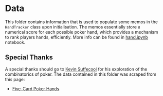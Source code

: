 # Data

This folder contains information that is used to populate some memos in the ```HandTracker``` class upon initialisation. The memos essentially store a numerical score for each possible poker hand, which provides a mechanism to rank players hands, efficiently. More info can be found in [hand.ipynb](../notebooks/hand.ipynb) notebook.

## Special Thanks

A special thanks should go to [Kevin Suffecool](https://suffe.cool/) for his exploration of the combinatorics of poker. The data contained in this folder was scraped from this page:

* [Five-Card Poker Hands](http://suffe.cool/poker/7462.html)
